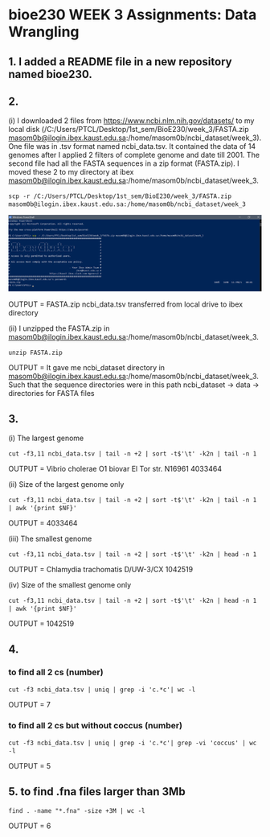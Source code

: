 # bioe230 WEEK 3 Assignments: Data Wrangling


## 1. I added a README file in a new repository named bioe230.

## 2. 

(i) I downloaded 2 files from https://www.ncbi.nlm.nih.gov/datasets/ to my local disk (/C:/Users/PTCL/Desktop/1st_sem/BioE230/week_3/FASTA.zip masom0b@ilogin.ibex.kaust.edu.sa:/home/masom0b/ncbi_dataset/week_3). One file was in .tsv format named ncbi_data.tsv. It contained the data of 14 genomes after I applied 2 filters of complete genome and date till 2001. The second file had all the FASTA sequences in a zip format (FASTA.zip). I moved these 2 to my directory at ibex masom0b@ilogin.ibex.kaust.edu.sa:/home/masom0b/ncbi_dataset/week_3. 
```
scp -r /C:/Users/PTCL/Desktop/1st_sem/BioE230/week_3/FASTA.zip masom0b@ilogin.ibex.kaust.edu.sa:/home/masom0b/ncbi_dataset/week_3
```

![Alt text](/Screenshot1.png?raw=true)

OUTPUT = FASTA.zip ncbi_data.tsv transferred from local drive to ibex directory


(ii) I unzipped the FASTA.zip in masom0b@ilogin.ibex.kaust.edu.sa:/home/masom0b/ncbi_dataset/week_3.

```
unzip FASTA.zip
```

OUTPUT = It gave me ncbi_dataset directory in masom0b@ilogin.ibex.kaust.edu.sa:/home/masom0b/ncbi_dataset/week_3. Such that the sequence directories were in this path ncbi_dataset -> data -> directories for FASTA files

## 3. 

(i) The largest genome
```
cut -f3,11 ncbi_data.tsv | tail -n +2 | sort -t$'\t' -k2n | tail -n 1
```
OUTPUT = Vibrio cholerae O1 biovar El Tor str. N16961    4033464

(ii) Size of the largest genome only
```
cut -f3,11 ncbi_data.tsv | tail -n +2 | sort -t$'\t' -k2n | tail -n 1 | awk '{print $NF}'
```
OUTPUT = 4033464

(iii) The smallest genome 
```
cut -f3,11 ncbi_data.tsv | tail -n +2 | sort -t$'\t' -k2n | head -n 1
```
OUTPUT = Chlamydia trachomatis D/UW-3/CX 1042519

(iv) Size of the smallest genome only
```
cut -f3,11 ncbi_data.tsv | tail -n +2 | sort -t$'\t' -k2n | head -n 1 | awk '{print $NF}'
```
OUTPUT = 1042519

## 4. 

### to find all 2 cs (number)
```
cut -f3 ncbi_data.tsv | uniq | grep -i 'c.*c'| wc -l
```

OUTPUT = 7

### to find all 2 cs but without coccus (number)
```
cut -f3 ncbi_data.tsv | uniq | grep -i 'c.*c'| grep -vi 'coccus' | wc -l
```

OUTPUT = 5

## 5. to find .fna files larger than 3Mb
```
find . -name "*.fna" -size +3M | wc -l
```

OUTPUT = 6
